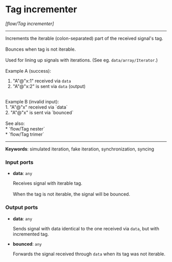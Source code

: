 # Tag incrementer

_[flow/Tag incrementer]_

---

Increments the iterable (colon-separated) part of the received signal's tag.<br>
<br>
Bounces when tag is not iterable.<br>
<br>
Used for lining up signals with iterations. (See eg. `data/array/Iterator`.)<br>
<br>
Example A (success):<br>
1. "A"@"x:1" received via `data`<br>
2. "A"@"x:2" is sent via `data` (output)<br>
<br>
Example B (invalid input):<br>
1. "A"@"x" received via `data`<br>
2. "A"@"x" is sent via `bounced`<br>
<br>
See also:<br>
* `flow/Tag nester`<br>
* `flow/Tag trimer`<br>

---

__Keywords__: simulated iteration, fake iteration, synchronization, syncing

### Input ports

* __data__: ` any `


    Receives signal with iterable tag.<br>
    <br>
    When the tag is not iterable, the signal will be bounced.<br>

### Output ports

* __data__: ` any `


    Sends signal with data identical to the one received via `data`, but with incremented tag.<br>


* __bounced__: ` any `


    Forwards the signal received through `data` when its tag was not iterable.<br>

